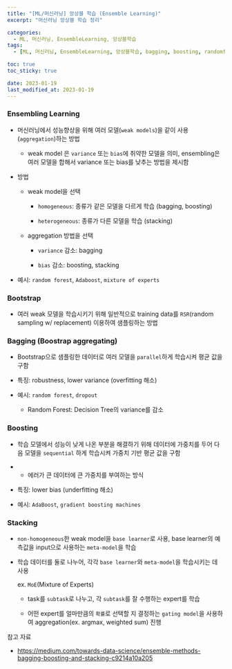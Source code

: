 ```yaml
---
title: "[ML/머신러닝] 앙상블 학습 (Ensemble Learning)"
excerpt: "머신러닝 앙상블 학습 정리"

categories:
  - ML, 머신러닝, EnsembleLearning, 앙상블학습
tags:
  - [ML, 머신러닝, EnsembleLearning, 앙상블학습, bagging, boosting, randomforest, adaboost]

toc: true
toc_sticky: true

date: 2023-01-19
last_modified_at: 2023-01-19
---
```


### Ensembling Learning

- 머신러닝에서 성능향상을 위해 여러 모델(`weak models`)을 같이 사용(`aggregation`)하는 방법
  
  - weak model 은 `variance` 또는 `bias`에 취약한 모델을 의미, ensembling은 여러 모델을 합해서 variance 또는 bias를 낮추는 방법을 제시함

- 방법
  
  - weak model을 선택
    
    - `homogeneous`: 종류가 같은 모델을 다르게 학습 (bagging, boosting)
    
    - `heterogeneous`: 종류가 다른 모델을 학습 (stacking)
  
  - aggregation 방법을 선택
    
    - `variance` 감소: bagging
    
    - `bias` 감소: boosting, stacking

- 예시: `random forest`, `Adaboost`, `mixture of experts`



### Bootstrap

- 여러 weak 모델을 학습시키기 위해 일반적으로 training data를 `RSR`(random sampling w/ replacement) 이용하여 샘플링하는 방법



### Bagging (Boostrap aggregating)

- Bootstrap으로 샘플링한 데이터로 여러 모델을 `parallel`하게 학습시켜 평균 값을 구함

- 특징: robustness, lower variance (overfitting 해소)

- 예시: `random forest`, `dropout`
  
  - Random Forest: Decision Tree의 variance를 감소



### Boosting

- 학습 모델에서 성능이 낮게 나온 부분을 해결하기 위해 데이터에 가중치를 두어 다음 모델을 `sequential` 하게 학습시켜 가중치 기반 평균 값을 구함

- - 에러가 큰 데이터에 큰 가중치를 부여하는 방식

- 특징: lower bias (underfitting 해소)

- 예시: `AdaBoost`, `gradient boosting machines`



### Stacking

- `non-homogeneous`한 weak model을 `base learner`로 사용, base learner의 예측값을 input으로 사용하는 `meta-model`을 학습 

- 학습 데이터를 둘로 나누어, 각각 `base learner`와 `meta-model`을 학습시키는 데 사용
  
  ex. `MoE`(Mixture of Experts)
  
  - task를 `subtask`로 나누고, 각 `subtask`를 잘 수행하는 expert를 학습
  
  - 어떤 expert를 얼마만큼의 `확률`로 선택할 지 결정하는 `gating model`을 사용하여 aggregation(ex. argmax, weighted sum) 진행



참고 자료

- https://medium.com/towards-data-science/ensemble-methods-bagging-boosting-and-stacking-c9214a10a205
